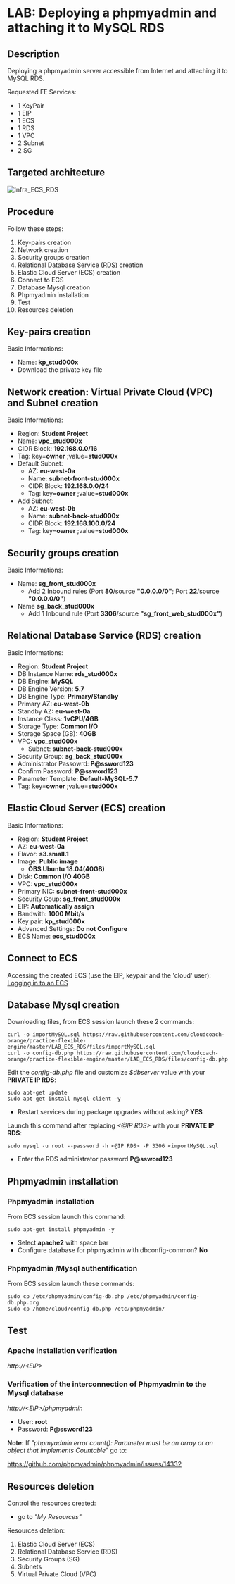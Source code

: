 # LAB: Deploying a phpmyadmin and attaching it to MySQL RDS

## Description

Deploying a phpmyadmin server accessible from Internet and attaching it to MySQL RDS.

Requested FE Services:
* 1 KeyPair
* 1 EIP
* 1 ECS
* 1 RDS
* 1 VPC
* 2 Subnet
* 2 SG

## Targeted architecture
![Infra_ECS_RDS](images/Infra_ECS_RDS.png)

## Procedure

Follow these steps:
1. Key-pairs creation
2. Network creation
3. Security groups creation
4. Relational Database Service (RDS) creation
5. Elastic Cloud Server (ECS) creation
6. Connect to ECS
7. Database Mysql creation
8. Phpmyadmin installation
9. Test
10. Resources deletion

## Key-pairs creation

Basic Informations:
* Name: **kp_stud000x**
* Download the private key file

## Network creation: Virtual Private Cloud (VPC) and Subnet creation

Basic Informations:
* Region: **Student Project**
* Name: **vpc_stud000x**
* CIDR Block: **192.168.0.0/16**
* Tag: key=**owner** ;value=**stud000x**
* Default Subnet:
  * AZ: **eu-west-0a**
  * Name: **subnet-front-stud000x**
  * CIDR Block: **192.168.0.0/24**
  * Tag: key=**owner** ;value=**stud000x**  
* Add Subnet:
  * AZ: **eu-west-0b**
  * Name: **subnet-back-stud000x**
  * CIDR Block: **192.168.100.0/24**
  * Tag: key=**owner** ;value=**stud000x**

## Security groups creation

Basic Informations:
* Name: **sg_front_stud000x**
  * Add  2 Inbound rules (Port **80**/source **"0.0.0.0/0"**; Port **22**/source **"0.0.0.0/0"**)
* Name **sg_back_stud000x**
  * Add  1 Inbound rule (Port **3306**/source **"sg_front_web_stud000x"**)

## Relational Database Service (RDS) creation

Basic Informations:
* Region: **Student Project**
* DB Instance Name: **rds_stud000x**
* DB Engine: **MySQL**
* DB Engine Version: **5.7**
* DB Engine Type: **Primary/Standby**
* Primary AZ: **eu-west-0b**
* Standby AZ: **eu-west-0a**
* Instance Class: **1vCPU/4GB**
* Storage Type: **Common I/O**
* Storage Space (GB): **40GB**
* VPC: **vpc_stud000x**
  * Subnet: **subnet-back-stud000x**
* Security Group: **sg_back_stud000x**
* Administrator Passowrd: **P@ssword123**
* Confirm Password: **P@ssword123**
* Parameter Template: **Default-MySQL-5.7**
* Tag: key=**owner** ;value=**stud000x**


## Elastic Cloud Server (ECS) creation

Basic Informations:
* Region: **Student Project**
* AZ: **eu-west-0a**
* Flavor: **s3.small.1**
* Image: **Public image**
  * **OBS Ubuntu 18.04(40GB)**
* Disk: **Common I/O 40GB**
* VPC: **vpc_stud000x**
* Primary NIC: **subnet-front-stud000x**
* Security Goup: **sg_front_stud000x**
* EIP: **Automatically assign**
* Bandwith: **1000 Mbit/s**
* Key pair: **kp_stud000x**
* Advanced Settings: **Do not Configure**
* ECS Name: **ecs_stud000x**

## Connect to ECS

Accessing the created ECS (use the EIP, keypair and the 'cloud' user): [Logging in to an ECS](https://docs.prod-cloud-ocb.orange-business.com/en-us/usermanual/ecs/en-us_topic_0092494193.html)

## Database Mysql creation
Downloading files, from ECS session launch these 2 commands:
```
curl -o importMySQL.sql https://raw.githubusercontent.com/cloudcoach-orange/practice-flexible-engine/master/LAB_ECS_RDS/files/importMySQL.sql
curl -o config-db.php https://raw.githubusercontent.com/cloudcoach-orange/practice-flexible-engine/master/LAB_ECS_RDS/files/config-db.php
```

Edit the *config-db.php* file and customize *$dbserver* value  with your **PRIVATE IP RDS**:
```
sudo apt-get update
sudo apt-get install mysql-client -y
```

* Restart services during package upgrades without asking? **YES**

Launch this command after replacing *<@IP RDS>* with your **PRIVATE IP RDS**:
```
sudo mysql -u root --password -h <@IP RDS> -P 3306 <importMySQL.sql
```

* Enter the RDS administrator password **P@ssword123**

## Phpmyadmin installation

### Phpmyadmin installation

From ECS session launch this command:
```
sudo apt-get install phpmyadmin -y
```
* Select **apache2** with space bar
* Configure database for phpmyadmin with dbconfig-common? **No**

### Phpmyadmin /Mysql authentification

From ECS session launch these commands:
```
sudo cp /etc/phpmyadmin/config-db.php /etc/phpmyadmin/config-db.php.org
sudo cp /home/cloud/config-db.php /etc/phpmyadmin/
```

## Test

### Apache installation verification
*http://\<EIP\>*


### Verification of the interconnection of Phpmyadmin to the Mysql database

*http://\<EIP\>/phpmyadmin*
* User: **root**
* Password: **P@ssword123**

**Note:** If *"phpmyadmin error count(): Parameter must be an array or an object that implements Countable"* go to:

https://github.com/phpmyadmin/phpmyadmin/issues/14332



## Resources deletion
Control the resources created:
* go to *"My Resources"*

Resources deletion:
1. Elastic Cloud Server (ECS)
2. Relational Database Service (RDS)
3. Security Groups (SG)
4. Subnets
5. Virtual Private Cloud (VPC)
